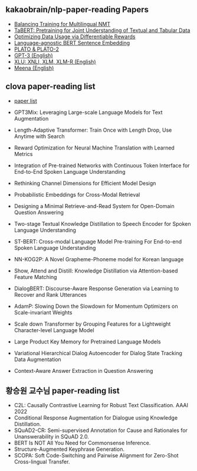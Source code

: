 ## kakaobrain/nlp-paper-reading Papers

- [Balancing Training for Multilingual NMT](notes//Balancing_Training_for_Multilingual_NMT.md)
- [TaBERT: Pretraining for Joint Understanding of Textual and Tabular Data](notes//TaBERT.md)
- [Optimizing Data Usage via Differentiable Rewards](notes/Optimizing_Data_Usage_via_Differentiable_Rewards.md)
- [Language-agnostic BERT Sentence Embedding](notes/LaBSE.md)
- [PLATO & PLATO-2](notes/PLATO.md)
- [GPT-3 (English)](notes/GPT-3.md)
- [XLU: XNLI, XLM, XLM-R (English)](notes/XLU.md)
- [Meena (English)](notes/Meena.md)

## clova paper-reading list
- [paper list](https://clova-ai.blog/publication-list/)

- GPT3Mix: Leveraging Large-scale Language Models for Text Augmentation
- Length-Adaptive Transformer: Train Once with Length Drop, Use Anytime with Search
- Reward Optimization for Neural Machine Translation with Learned Metrics
- Integration of Pre-trained Networks with Continuous Token Interface for End-to-End Spoken Language Understanding
- Rethinking Channel Dimensions for Efficient Model Design
- Probabilistic Embeddings for Cross-Modal Retrieval
- Designing a Minimal Retrieve-and-Read System for Open-Domain Question Answering
- Two-stage Textual Knowledge Distillation to Speech Encoder for Spoken Language Understanding
- ST-BERT: Cross-modal Language Model Pre-training For End-to-end Spoken Language Understanding
- NN-KOG2P: A Novel Grapheme-Phoneme model for Korean language
- Show, Attend and Distill: Knowledge Distillation via Attention-based Feature Matching
- DialogBERT: Discourse-Aware Response Generation via Learning to Recover and Rank Utterances
- AdamP: Slowing Down the Slowdown for Momentum Optimizers on Scale-invariant Weights
- Scale down Transformer by Grouping Features for a Lightweight Character-level Language Model
- Large Product Key Memory for Pretrained Language Models
- Variational Hierarchical Dialog Autoencoder for Dialog State Tracking Data Augmentation
- Context-Aware Answer Extraction in Question Answering


## 황승원 교수님 paper-reading list


- C2L: Causally Contrastive Learning for Robust Text Classification. AAAI 2022
- Conditional Response Augmentation for Dialogue using Knowledge Distillation.
- SQuAD2-CR: Semi-supervised Annotation for Cause and Rationales for Unanswerability in SQuAD 2.0.
- BERT Is NOT All You Need for Commonsense Inference. 
- Structure-Augmented Keyphrase Generation. 
- SCOPA: Soft Code-Switching and Pairwise Alignment for Zero-Shot Cross-lingual Transfer. 



